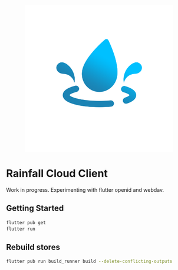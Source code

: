 <p align="center">
  <img width="400" src="assets/icon/rainfall_transparent.png" />
</p>

# Rainfall Cloud Client

Work in progress. Experimenting with flutter openid and webdav.

## Getting Started

```bash
flutter pub get
flutter run
```

## Rebuild stores

```bash
flutter pub run build_runner build --delete-conflicting-outputs
```
